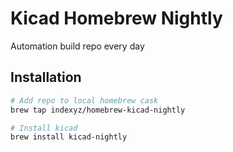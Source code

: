 # Kicad Homebrew Nightly

Automation build repo every day

## Installation
```bash
# Add repo to local homebrew cask
brew tap indexyz/homebrew-kicad-nightly

# Install kicad
brew install kicad-nightly
```